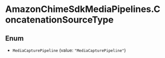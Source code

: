 # AmazonChimeSdkMediaPipelines.ConcatenationSourceType

## Enum


* `MediaCapturePipeline` (value: `"MediaCapturePipeline"`)


